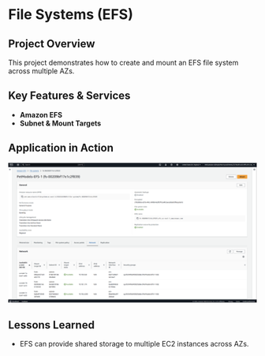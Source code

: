 # File Systems (EFS)

## Project Overview
This project demonstrates how to create and mount an EFS file system across multiple AZs.

## Key Features & Services
- **Amazon EFS**
- **Subnet & Mount Targets**

## Application in Action
![EFS Setup](p9-1.png)

## Lessons Learned
- EFS can provide shared storage to multiple EC2 instances across AZs.